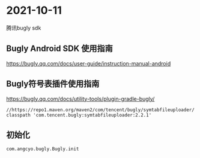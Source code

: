 # 2021-10-11

腾讯bugly sdk

## Bugly Android SDK 使用指南

https://bugly.qq.com/docs/user-guide/instruction-manual-android

## Bugly符号表插件使用指南

https://bugly.qq.com/docs/utility-tools/plugin-gradle-bugly/

```
//https://repo1.maven.org/maven2/com/tencent/bugly/symtabfileuploader/
classpath 'com.tencent.bugly:symtabfileuploader:2.2.1'
```

## 初始化

```
com.angcyo.bugly.Bugly.init
```